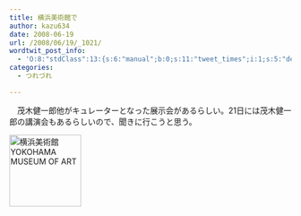 ```yaml
---
title: 横浜美術館で
author: kazu634
date: 2008-06-19
url: /2008/06/19/_1021/
wordtwit_post_info:
  - 'O:8:"stdClass":13:{s:6:"manual";b:0;s:11:"tweet_times";i:1;s:5:"delay";i:0;s:7:"enabled";i:1;s:10:"separation";s:2:"60";s:7:"version";s:3:"3.7";s:14:"tweet_template";b:0;s:6:"status";i:2;s:6:"result";a:0:{}s:13:"tweet_counter";i:2;s:13:"tweet_log_ids";a:1:{i:0;i:4081;}s:9:"hash_tags";a:0:{}s:8:"accounts";a:1:{i:0;s:7:"kazu634";}}'
categories:
  - つれづれ

---
```

<div class="section">
<p>
    　茂木健一郎他がキュレーターとなった展示会があるらしい。21日には茂木健一郎の講演会もあるらしいので、聞きに行こうと思う。
</p>
  
<p>
<center>
</center>
</p>
  
<p>
<a href="http://www.yaf.or.jp/yma/" onclick="__gaTracker('send', 'event', 'outbound-article', 'http://www.yaf.or.jp/yma/', '');"><img width="128" alt="横浜美術館 YOKOHAMA MUSEUM OF ART" src="http://img.simpleapi.net/small/http://www.yaf.or.jp/yma/" style="border-style:none" height="128" /></a>
</p></p>
</div>